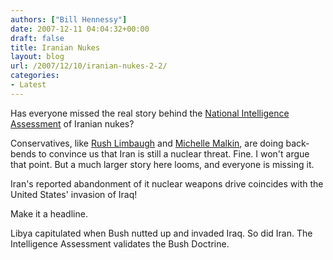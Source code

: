 ```yaml
---
authors: ["Bill Hennessy"]
date: 2007-12-11 04:04:32+00:00
draft: false
title: Iranian Nukes
layout: blog
url: /2007/12/10/iranian-nukes-2-2/
categories:
- Latest
---
```


Has everyone missed the real story behind the [National Intelligence Assessment](https://www.cnn.com/2007/POLITICS/12/06/iran.nie/index.html?section=cnn_latest) of Iranian nukes?




Conservatives, like [Rush Limbaugh](https://www.rushlimbaugh.com/home/daily/site_120607/content/01125107.guest.html) and [Michelle Malkin](https://michellemalkin.com/2007/12/04/president-bush-faces-the-press-and-congress/), are doing back-bends to convince us that Iran is still a nuclear threat.  Fine.  I won't argue that point.  But a much larger story here looms, and everyone is missing it.




Iran's reported abandonment of it nuclear weapons drive coincides with the United States' invasion of Iraq!




Make it a headline.




Libya capitulated when Bush nutted up and invaded Iraq.  So did Iran. The Intelligence Assessment validates the Bush Doctrine.



